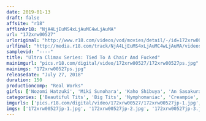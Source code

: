 ```yaml
---
date: 2019-01-13
draft: false
affsite: "r18"
afflinkr18: "NjA4LjEuMS4xLjAuMC4wLjAuMA"
url: "172xrw00527"
urloriginal: "http://www.r18.com/videos/vod/movies/detail/-/id=172xrw00527"
urlfinal: "http://media.r18.com/track/NjA4LjEuMS4xLjAuMC4wLjAuMA/videos/vod/movies/detail/-/id=172xrw00527"
samplevid: "----"
title: "Ultra Climax Series: Tied To A Chair And Fucked"
mainimgurl: "pics.r18.com/digital/video/172xrw00527/172xrw00527ps.jpg"
mainimgs: "172xrw00527ps.jpg"
releasedate: "July 27, 2018"
duration: 150
productioncomp: "Real Works"
girls: ['Nozomi Hatzuki', 'Miki Sunohara', 'Kaho Shibuya', 'An Sasakura', 'Akari Mitani']
categories: ['Beautiful Tits', 'Big Tits', 'Nymphomaniac', 'Creampie', 'Vibrator', 'Squirting', 'Threesome / Foursome', 'Fingering', 'Big Vibrator', 'Compilation']
imgurls: ['pics.r18.com/digital/video/172xrw00527/172xrw00527jp-1.jpg', 'pics.r18.com/digital/video/172xrw00527/172xrw00527jp-2.jpg', 'pics.r18.com/digital/video/172xrw00527/172xrw00527jp-3.jpg', 'pics.r18.com/digital/video/172xrw00527/172xrw00527jp-4.jpg', 'pics.r18.com/digital/video/172xrw00527/172xrw00527jp-5.jpg', 'pics.r18.com/digital/video/172xrw00527/172xrw00527jp-6.jpg', 'pics.r18.com/digital/video/172xrw00527/172xrw00527jp-7.jpg', 'pics.r18.com/digital/video/172xrw00527/172xrw00527jp-8.jpg', 'pics.r18.com/digital/video/172xrw00527/172xrw00527jp-9.jpg', 'pics.r18.com/digital/video/172xrw00527/172xrw00527jp-10.jpg', 'pics.r18.com/digital/video/172xrw00527/172xrw00527jp-11.jpg', 'pics.r18.com/digital/video/172xrw00527/172xrw00527jp-12.jpg', 'pics.r18.com/digital/video/172xrw00527/172xrw00527jp-13.jpg', 'pics.r18.com/digital/video/172xrw00527/172xrw00527jp-14.jpg', 'pics.r18.com/digital/video/172xrw00527/172xrw00527jp-15.jpg', 'pics.r18.com/digital/video/172xrw00527/172xrw00527jp-16.jpg', 'pics.r18.com/digital/video/172xrw00527/172xrw00527jp-17.jpg', 'pics.r18.com/digital/video/172xrw00527/172xrw00527jp-18.jpg', 'pics.r18.com/digital/video/172xrw00527/172xrw00527jp-19.jpg', 'pics.r18.com/digital/video/172xrw00527/172xrw00527jp-20.jpg']
imgs: ['172xrw00527jp-1.jpg', '172xrw00527jp-2.jpg', '172xrw00527jp-3.jpg', '172xrw00527jp-4.jpg', '172xrw00527jp-5.jpg', '172xrw00527jp-6.jpg', '172xrw00527jp-7.jpg', '172xrw00527jp-8.jpg', '172xrw00527jp-9.jpg', '172xrw00527jp-10.jpg', '172xrw00527jp-11.jpg', '172xrw00527jp-12.jpg', '172xrw00527jp-13.jpg', '172xrw00527jp-14.jpg', '172xrw00527jp-15.jpg', '172xrw00527jp-16.jpg', '172xrw00527jp-17.jpg', '172xrw00527jp-18.jpg', '172xrw00527jp-19.jpg', '172xrw00527jp-20.jpg']
---
```

